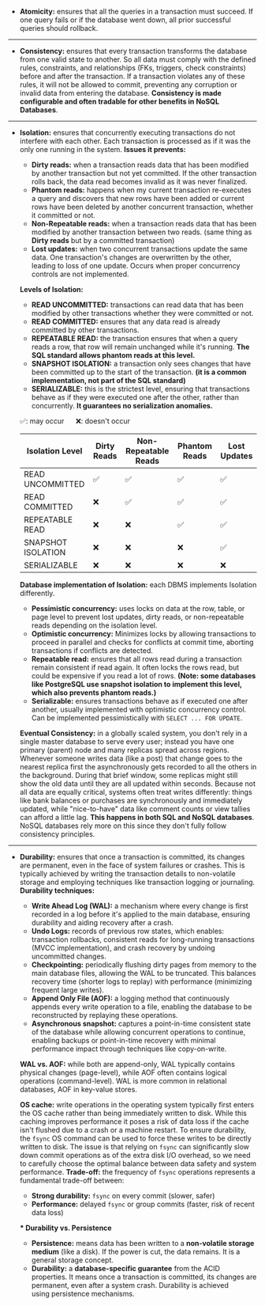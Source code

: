 
- **Atomicity:**  ensures that all the queries in a transaction must succeed. If one query fails or if the database went down, all prior successful queries should rollback.

<hr class="hr-light" />

- **Consistency:** ensures that every transaction transforms the database from one valid state to another. So all data must comply with the defined rules, constraints, and relationships (FKs, triggers, check constraints) before and after the transaction. If a transaction violates any of these rules, it will not be allowed to commit, preventing any corruption or invalid data from entering the database. **Consistency is made configurable and often tradable for other benefits in NoSQL Databases**.

<hr class="hr-light" />

- **Isolation:** ensures that concurrently executing transactions do not interfere with each other. Each transaction is processed as if it was the only one running in the system.
	**Issues it prevents:** 
	- **Dirty reads:** when a transaction reads data that has been modified by another transaction but not yet committed. If the other transaction rolls back, the data read becomes invalid as it was never finalized.
	- **Phantom reads:** happens when my current transaction re-executes a query and discovers that new rows have been added or current rows have been deleted by another concurrent transaction, whether it committed or not.
	- **Non-Repeatable reads:** when a transaction reads data that has been modified by another transaction between two reads. (same thing as **Dirty reads** but by a committed transaction)
	- **Lost updates:** when two concurrent transactions update the same data. One transaction's changes are overwritten by the other, leading to loss of one update. Occurs when proper concurrency controls are not implemented.
	
	**Levels of Isolation:**
	- **READ UNCOMMITTED:** transactions can read data that has been modified by other transactions whether they were committed or not.
	- **READ COMMITTED:** ensures that any data read is already committed by other transactions.
	- **REPEATABLE READ:** the transaction ensures that when a query reads a row, that row will remain unchanged while it's running.  **The SQL standard allows phantom reads at this level.**
	- **SNAPSHOT ISOLATION:** a transaction only sees changes that have been committed up to the start of the transaction. **(it is a common implementation, not part of the SQL standard)**
	- **SERIALIZABLE:** this is the strictest level, ensuring that transactions behave as if they were executed one after the other, rather than concurrently. **It guarantees no serialization anomalies.**
	
	✅: may occur &nbsp;&nbsp;&nbsp;&nbsp; ❌: doesn't occur
	
	| Isolation Level      | Dirty Reads | Non-Repeatable Reads | Phantom Reads | Lost Updates |
	|----------------------|------------|-----------------------|---------------|--------------|
	| READ UNCOMMITTED     | ✅         | ✅                    | ✅            | ✅           |
	| READ COMMITTED       | ❌         | ✅                    | ✅            | ✅           |
	| REPEATABLE READ      | ❌         | ❌                    | ✅            | ✅           |
	| SNAPSHOT ISOLATION   | ❌         | ❌                    | ❌            | ✅           |
	| SERIALIZABLE         | ❌         | ❌                    | ❌            | ❌           |
	
	**Database implementation of Isolation:** each DBMS implements Isolation differently.
	- **Pessimistic concurrency:** uses locks on data at the row, table, or page level to prevent lost updates, dirty reads, or non-repeatable reads depending on the isolation level.
	- **Optimistic concurrency:** Minimizes locks by allowing transactions to proceed in parallel and checks for conflicts at commit time, aborting transactions if conflicts are detected.
	- **Repeatable read:** ensures that all rows read during a transaction remain consistent if read again. It often locks the rows read, but could be expensive if you read a lot of rows. **(Note: some databases like PostgreSQL use snapshot isolation to implement this level, which also prevents phantom reads.)**
	- **Serializable:** ensures transactions behave as if executed one after another, usually implemented with optimistic concurrency control. Can be implemented pessimistically with `SELECT ... FOR UPDATE`.
	
	**Eventual Consistency:** in a globally scaled system, you don't rely in a single master database to serve every user; instead you have one primary (parent) node and many replicas spread across regions. Whenever someone writes data (like a post) that change goes to the nearest replica first the asynchronously gets recorded to all the others in the background. During that brief window, some replicas might still show the old data until they are all updated within seconds.
	Because not all data are equally critical, systems often treat writes differently: things like bank balances or purchases are synchronously and immediately updated, while "nice-to-have" data like comment counts or view tallies can afford a little lag. **This happens in both SQL and NoSQL databases**. NoSQL databases rely more on this since they don't fully follow consistency principles.

<hr class="hr-light" />

- **Durability:** ensures that once a transaction is committed, its changes are permanent, even in the face of system failures or crashes. This is typically achieved by writing the transaction details to non-volatile storage and employing techniques like transaction logging or journaling.
	**Durability techniques:**
	- **Write Ahead Log (WAL):** a mechanism where every change is first recorded in a log before it's applied to the main database, ensuring durability and aiding recovery after a crash.
	-  **Undo Logs:** records of previous row states, which enables: transaction rollbacks, consistent reads for long-running transactions (MVCC implementation), and crash recovery by undoing uncommitted changes.
	- **Checkpointing:** periodically flushing dirty pages from memory to the main database files, allowing the WAL to be truncated. This balances recovery time (shorter logs to replay) with performance (minimizing frequent large writes).
	- **Append Only File (AOF):** a logging method that continuously appends every write operation to a file, enabling the database to be reconstructed by replaying these operations.
	- **Asynchronous snapshot:** captures a point-in-time consistent state of the database while allowing concurrent operations to continue, enabling backups or point-in-time recovery with minimal performance impact through techniques like copy-on-write.
	
	**WAL vs. AOF:** while both are append-only, WAL typically contains physical changes (page-level), while AOF often contains logical operations (command-level). WAL is more common in relational databases, AOF in key-value stores.
	
	**OS cache:** write operations in the operating system typically first enters the OS cache rather than being immediately written to disk. While this caching improves performance it poses a risk of data loss if the cache isn't flushed due to a crash or a machine restart. To ensure durability, the `fsync` OS command can be used to force these writes to be directly written to disk. The issue is that relying on `fsync` can significantly slow down commit operations as of the extra disk I/O overhead, so we need to carefully choose the optimal balance between data safety and system performance.
	**Trade-off:** the frequency of `fsync` operations represents a fundamental trade-off between:
	- **Strong durability:** `fsync` on every commit (slower, safer)
	- **Performance:** delayed `fsync` or group commits (faster, risk of recent data loss)
	
	**\* Durability vs. Persistence**
	- **Persistence:** means data has been written to a **non-volatile storage medium** (like a disk). If the power is cut, the data remains. It is a general storage concept.
	- **Durability:** a **database-specific guarantee** from the ACID properties. It means once a transaction is committed, its changes are permanent, even after a system crash. Durability is achieved using persistence mechanisms.